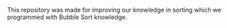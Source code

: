 This repository was made for improving our knowledge in sorting
which we programmed with Bubble Sort knowledge.
